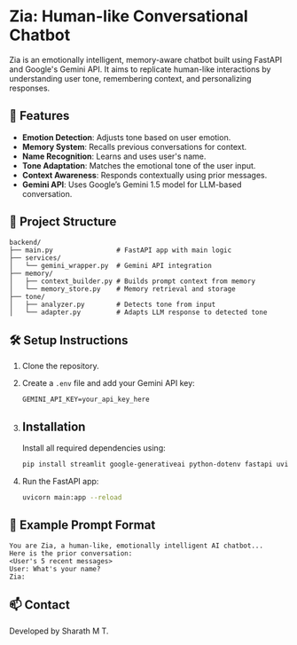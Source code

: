 # Zia: Human-like Conversational Chatbot

Zia is an emotionally intelligent, memory-aware chatbot built using FastAPI and Google's Gemini API. It aims to replicate human-like interactions by understanding user tone, remembering context, and personalizing responses.

## 🔧 Features

- **Emotion Detection**: Adjusts tone based on user emotion.
- **Memory System**: Recalls previous conversations for context.
- **Name Recognition**: Learns and uses user's name.
- **Tone Adaptation**: Matches the emotional tone of the user input.
- **Context Awareness**: Responds contextually using prior messages.
- **Gemini API**: Uses Google’s Gemini 1.5 model for LLM-based conversation.

## 📁 Project Structure

```
backend/
├── main.py                # FastAPI app with main logic
├── services/
│   └── gemini_wrapper.py  # Gemini API integration
├── memory/
│   ├── context_builder.py # Builds prompt context from memory
│   └── memory_store.py    # Memory retrieval and storage
├── tone/
│   ├── analyzer.py        # Detects tone from input
│   └── adapter.py         # Adapts LLM response to detected tone
```

## 🛠️ Setup Instructions

1. Clone the repository.
2. Create a `.env` file and add your Gemini API key:
   ```env
   GEMINI_API_KEY=your_api_key_here
   ```
3. ## Installation

   Install all required dependencies using:

   ```bash
   pip install streamlit google-generativeai python-dotenv fastapi uvicorn redis
   ```
4. Run the FastAPI app:
   ```bash
   uvicorn main:app --reload
   ```

## 🧠 Example Prompt Format

```
You are Zia, a human-like, emotionally intelligent AI chatbot...
Here is the prior conversation:
<User's 5 recent messages>
User: What's your name?
Zia:
```

## 📫 Contact

Developed by Sharath M T.